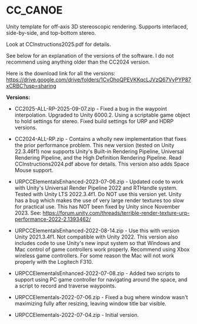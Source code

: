 # CC_CANOE
Unity template for off-axis 3D stereoscopic rendering.
Supports interlaced, side-by-side, and top-bottom stereo.

Look at CCInstructions2025.pdf for details.

See below for an explanation of the versions of the software. I do not recommend using anything older than the CC2024 version.

Here is the download link for all the versions:
https://drive.google.com/drive/folders/1CvOhoQPEVKKqcLJVzQ67VyPYP87xCRBC?usp=sharing

**Versions:**
- CC2025-ALL-RP-2025-09-07.zip - Fixed a bug in the waypoint interpolation. Upgraded to Unity 6000.2. Using a scriptable game object to hold settings for stereo. Fixed build settings for URP and HDRP versions.
- CC2024-ALL-RP.zip - Contains a wholly new implementation that fixes the prior performance problem. This new version (tested on Unity 22.3.46f1) now supports Unity's Built-in Rendering Pipeline, Universal Rendering Pipeline, and the High Definition Rendering Pipeline. Read CCInstructions2024.pdf above for details. This version also adds Space Mouse support.

- URPCCElementalsEnhanced-2023-07-06.zip - Updated code to work with Unity's Universal Render Pipeline 2022 and RTHandle system. Tested with Unity LTS 2022.3.4f1. Do NOT use this version yet. Unity has a bug which makes the use of very large render textures too slow for practical use. This has NOT been fixed by Unity since November 2023. See: https://forum.unity.com/threads/terrible-render-texture-urp-performance-2022-2.1393462/
- URPCCElementalsEnhanced-2022-08-14.zip - Use this with version Unity 2021.3.4f1. Not compatible with Unity 2022. This version also includes code to use Unity's new input system so that Windows and Mac control of game controllers work properly. Recommend using Xbox wireless game controllers. For some reason the Mac will not work properly with the Logitech F310.
- URPCCElementalsEnhanced-2022-07-08.zip - Added two scripts to support using PC game controller for navigating around the space, and a script to record and traverse waypoints.
- URPCCElementals-2022-07-06.zip - Fixed a bug where window wasn't maximizing fully after resizing, leaving window title bar visible.
- URPCCElementals-2022-07-04.zip - Initial version.
